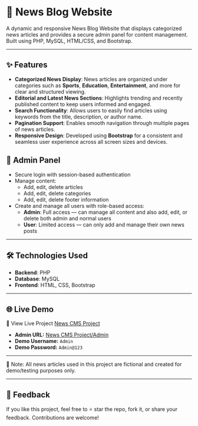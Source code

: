 # 📰 News Blog Website

A dynamic and responsive News Blog Website that displays categorized news articles and provides a secure admin panel for content management. Built using PHP, MySQL, HTML/CSS, and Bootstrap.

---

## ✨ Features

- **Categorized News Display**: News articles are organized under categories such as **Sports**, **Education**, **Entertainment**, and more for clear and structured viewing.
- **Editorial and Latest News Sections**: Highlights trending and recently published content to keep users informed and engaged.
- **Search Functionality**: Allows users to easily find articles using keywords from the title, description, or author name.
- **Pagination Support**: Enables smooth navigation through multiple pages of news articles.
- **Responsive Design**: Developed using **Bootstrap** for a consistent and seamless user experience across all screen sizes and devices.


## 🔐 Admin Panel

- Secure login with session-based authentication
- Manage content:
  - Add, edit, delete articles
  - Add, edit, delete categories
  - Add, edit, delete footer information
- Create and manage all users with role-based access:
  - **Admin**: Full access — can manage all content and also add, edit, or delete both admin and normal users
  - **User**: Limited access — can only add and manage their own news posts


---

## 🛠️ Technologies Used

- **Backend**: PHP
- **Database**: MySQL
- **Frontend**: HTML, CSS, Bootstrap 

---

## 🌐 Live Demo

🔗 View Live Project [News CMS Project](https://newscms1.rf.gd/)
- **Admin URL:** [News CMS Project/Admin](https://newscms1.rf.gd/admin/)
- **Demo Username:** `Admin`
- **Demo Password:** `Admin@123`

---

📌 Note: All news articles used in this project are fictional and created for demo/testing purposes only.

---

## 💬 Feedback

If you like this project, feel free to ⭐ star the repo, fork it, or share your feedback. Contributions are welcome!
